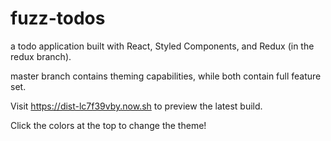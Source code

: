 # fuzz-todos
a todo application built with React, Styled Components, and Redux (in the redux branch).

master branch contains theming capabilities, while both contain full feature set.

Visit https://dist-lc7f39vby.now.sh to preview the latest build.

Click the colors at the top to change the theme!